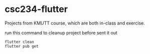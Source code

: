 # csc234-flutter
Projects from KMUTT course, which are both in-class and exercise.

run this command to cleanup project before sent it out
```
flutter clean
flutter pub get
```
